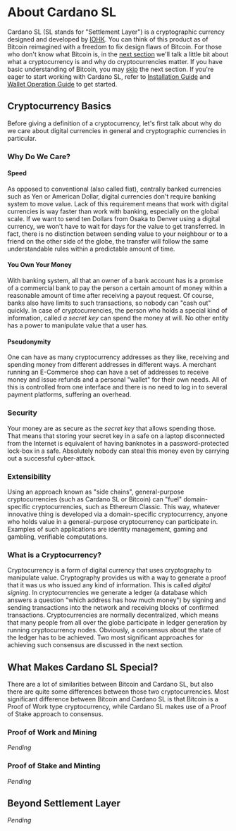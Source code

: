 # About Cardano SL

[//]: # (@any)

[//]: # (This is an example of one-line Markdown Commentary.)
[//]: #   (For information about documentation guidelines)
[//]: #   (please refer to file FOR_TECH_WRITERS.md in the)
[//]: #   (project root.)

[//]: # (This document is too verbose now)

Cardano SL (SL stands for "Settlement Layer") is a cryptographic
currency designed and developed by [IOHK](https://iohk.io/team). You can
think of this product as of Bitcoin reimagined with a freedom to fix
design flaws of Bitcoin. For those
who don't know what Bitcoin is, in the [next
section](#cryptocurrency-basics) we'll talk a little
bit about what a cryptocurrency is and why do cryptocurrencies matter.
If you have basic understanding of Bitcoin, you may
[skip](#what-makes-cardano-sl-special) the next
section. If you're eager to start working with Cardano SL, refer to
[Installation Guide]() and [Wallet Operation Guide]() to get started.

## Cryptocurrency Basics

[//]: # (@any)

Before giving a definition of a cryptocurrency, let's first talk about
why do we care about digital currencies in general and cryptographic
currencies in particular. 

### Why Do We Care?

#### Speed

As opposed to conventional (also called fiat), centrally banked
currencies such as Yen or American Dollar, digital currencies don't
require banking system to move value. Lack of this requirement means
that work with digital currencies is way faster than work with banking,
especially on the global scale. If we want to send ten Dollars from
Osaka to Denver using a digital currency, we won't have to wait for days
for the value to get transferred. In fact, there is no distinction
between sending value to your neighbour or to a friend on the other
side of the globe, the transfer will follow the same
understandable rules within a predictable amount of time.

#### You Own Your Money

With banking system, all that an owner of a bank account has is a
promise of a commercial bank to pay the person a certain amount of money
within a reasonable amount of time after receiving a payout request. Of
course, banks also have limits to such transactions, so nobody can "cash
out" quickly. In case of cryptocurrencies, the person who holds a
special kind of information, called _a secret key_ can spend the money
at will. No other entity has a power to manipulate value that a user
has.

#### Pseudonymity

One can have as many cryptocurrency addresses as they like, receiving
and spending money from different addresses in different ways. A
merchant running an E-Commerce shop can have a set of addresses to
receive money and issue refunds and a personal "wallet" for their own
needs. All of this is controlled from one interface and there is no need
to log in to several payment platforms, suffering an overhead.

### Security

Your money are as secure as the _secret key_ that allows spending those.
That means that storing your secret key in a safe on a laptop
disconnected from the Internet is equivalent of having banknotes in a
password-protected lock-box in a safe. Absolutely nobody can steal this
money even by carrying out a successful cyber-attack.

### Extensibility

Using an approach known as "side chains", general-purpose
cryptocurrencies (such as Cardano SL or Bitcoin) can "fuel"
domain-specific cryptocurrencies, such as Ethereum Classic. This way,
whatever innovative thing is developed via a domain-specific
cryptocurrency, anyone who holds value in a general-purpose
cryptocurrency can participate in. Examples of such applications are
identity management, gaming and gambling, verifiable computations.

### What is a Cryptocurrency?

Cryptocurrency is a form of digital currency that uses cryptography to
manipulate value. Cryptography provides us with a way to generate a
proof that it was us who issued any kind of information. This is called
_digital signing_. In cryptocurrencies we generate a ledger (a database
which answers a question "which address has how much money") by signing
and sending transactions into the network and receiving blocks of
confirmed transactions. Cryptocurrencies are normally decentralized,
which means that many people from all over the globe participate in
ledger generation by running cryptocurrency nodes. Obviously, a
consensus about the state of the ledger has to be achieved. Two most
significant approaches for achieving such consensus are discussed in the
next section.

## What Makes Cardano SL Special?

[//]: # (v0.1.0.0)

There are a lot of similarities between Bitcoin and Cardano
SL, but also there are quite some differences between those two
cryptocurrencies. Most significant difference between Bitcoin and
Cardano SL is that Bitcoin is a Proof of Work type cryptocurrency, while
Cardano SL makes use of a Proof of Stake approach to consensus.

### Proof of Work and Mining

_Pending_

### Proof of Stake and Minting

_Pending_

## Beyond Settlement Layer

_Pending_
